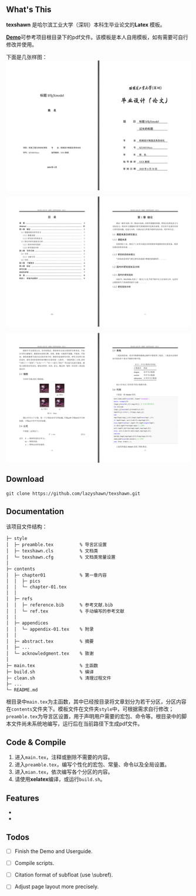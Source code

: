 ## What's This
**texshawn** 是哈尔滨工业大学（深圳）本科生毕业论文的**Latex** 模板。

[**Demo**](./main.pdf)可参考项目根目录下的pdf文件。该模板是本人自用模板，如有需要可自行修改并使用。

下面是几张样图：
![Titlepage](./contents/chapter01/pics/titlepage.png)

![Contents](./contents/chapter01/pics/contents.png)

![Floats](./contents/chapter01/pics/floats.png)

## Download
```shell-session
git clone https://github.com/lazyshawn/texshawn.git
```

## Documentation
该项目文件结构：
```git
├─ style
│  ├─ preamble.tex          % 导言区设置
│  ├─ texshawn.cls          % 文档类
│  └─ texshawn.cfg          % 文档类常量设置
│
├─ contents
│  ├─ chapter01             % 第一章内容
│  │  ├─ pics
│  │  └─ chapter-01.tex
│  │
│  ├─ refs
│  │  ├─ reference.bib      % 参考文献.bib
│  │  └─ ref.tex            % 手动编写的参考文献
│  │
│  ├─ appendices
│  │  └─ appendix-01.tex    % 附录
│  │
│  ├─ abstract.tex          % 摘要
│  ├─ ...
│  └─ acknowledgment.tex    % 致谢
│
├─ main.tex                 % 主函数
├─ build.sh                 % 编译
├─ clean.sh                 % 清理过程文件
├─ ...
└─ README.md
```
根目录中`main.tex`为主函数，其中已经按目录将文章划分为若干分区，分区内容在`contents`文件夹下。模板文件在文件夹`style`中，可根据需求自行修改；`preamble.tex`为导言区设置，用于声明用户需要的宏包、命令等。根目录中的脚本文件尚未系统地编写，运行后在当前路径下生成pdf文件。

## Code & Compile
1. 进入`main.tex`，注释或删除不需要的内容。
2. 进入`preamble.tex`，编写个性化的宏包、常量、命令以及全局设置。
3. 进入`mian.tex`，依次编写各个分区的内容。
4. 请使用**xelatex**编译，或运行`build.sh`。

## Features
*
*

## Todos
* [ ] Finish the Demo and Userguide.
* [ ] Compile scripts.
* [ ] Citation format of subfloat (use \subref).
* [ ] Adjust page layout more precisely.

